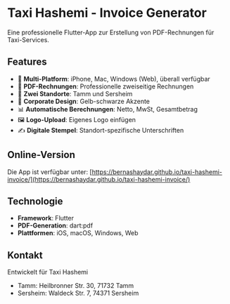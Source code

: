# Taxi Hashemi - Invoice Generator

Eine professionelle Flutter-App zur Erstellung von PDF-Rechnungen für Taxi-Services.

## Features

- 📱 **Multi-Platform**: iPhone, Mac, Windows (Web), überall verfügbar
- 🧾 **PDF-Rechnungen**: Professionelle zweiseitige Rechnungen
- 🏢 **Zwei Standorte**: Tamm und Sersheim
- 🎨 **Corporate Design**: Gelb-schwarze Akzente
- 📊 **Automatische Berechnungen**: Netto, MwSt, Gesamtbetrag
- 🖼️ **Logo-Upload**: Eigenes Logo einfügen
- ✍️ **Digitale Stempel**: Standort-spezifische Unterschriften

## Online-Version

Die App ist verfügbar unter: [https://bernashaydar.github.io/taxi-hashemi-invoice/](https://bernashaydar.github.io/taxi-hashemi-invoice/)

## Technologie

- **Framework**: Flutter
- **PDF-Generation**: dart:pdf
- **Plattformen**: iOS, macOS, Windows, Web

## Kontakt

Entwickelt für Taxi Hashemi
- Tamm: Heilbronner Str. 30, 71732 Tamm
- Sersheim: Waldeck Str. 7, 74371 Sersheim